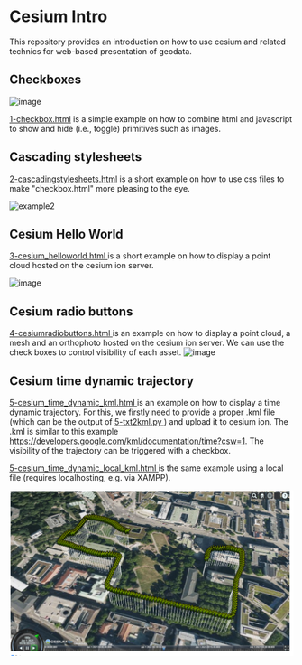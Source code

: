 # Cesium Intro

This repository provides an introduction on how to use cesium and related technics for web-based presentation of geodata.

## Checkboxes
![image](https://user-images.githubusercontent.com/9204823/111168162-147f1100-85a2-11eb-9137-77aead69cf24.png)

 [1-checkbox.html](https://github.com/pinguinonice/lab-visualisierung/blob/main/examples/1-checkbox.html) is a simple example on how to combine html and javascript to show and hide (i.e., toggle) primitives such as images.

## Cascading stylesheets

 [2-cascadingstylesheets.html](https://github.com/pinguinonice/lab-visualisierung/blob/main/examples/2-cascadingstylesheets.html) is a short example on how to use css files to make "checkbox.html" more pleasing to the eye.

![example2](https://user-images.githubusercontent.com/9204823/112308888-f05ab880-8ca2-11eb-9c38-0b3e927303e4.PNG)


## Cesium Hello World

 [3-cesium_helloworld.html ](https://github.com/pinguinonice/lab-visualisierung/blob/main/examples/3-cesium_helloworld.html) is a short example on how to display a point cloud hosted on the cesium ion server.

![image](https://user-images.githubusercontent.com/9204823/111168321-409a9200-85a2-11eb-968f-9ef9a6d97c96.png)

## Cesium radio buttons

 [4-cesiumradiobuttons.html  ](https://github.com/pinguinonice/lab-visualisierung/blob/main/examples/4-cesiumradiobuttons.html) is an example on how to display a point cloud, a mesh and an orthophoto hosted on the cesium ion server. We can use the check boxes to control visibility of each asset.
![image](https://user-images.githubusercontent.com/9204823/111168418-58721600-85a2-11eb-9418-e8fae069e714.png)


## Cesium time dynamic trajectory

 [5-cesium_time_dynamic_kml.html  ](https://github.com/pinguinonice/lab-visualisierung/blob/main/examples/5-cesium_time_dynamic_kml.html) is an example on how to display a time dynamic trajectory. For this, we firstly need to provide a proper .kml file (which can be the output of [5-txt2kml.py  ](https://github.com/pinguinonice/lab-visualisierung/blob/main/examples/5-txt2kml.py)) and upload it to cesium ion. The .kml is similar to this example https://developers.google.com/kml/documentation/time?csw=1. The visibility of the trajectory can be triggered with a checkbox.

 [5-cesium_time_dynamic_local_kml.html  ](https://github.com/pinguinonice/lab-visualisierung/blob/main/examples/5-cesium_time_dynamic_local_kml.html)  is the same example using a local file (requires localhosting, e.g. via XAMPP).

![image](docu/timedynamic.PNG)
